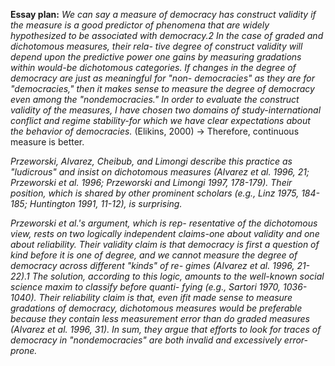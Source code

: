 **Essay plan:**
*We can say a measure of democracy has construct validity*
*if the measure is a good predictor of phenomena that are*
*widely hypothesized to be associated with democracy.2 In*
*the case of graded and dichotomous measures, their rela-*
*tive degree of construct validity will depend upon the*
*predictive power one gains by measuring gradations*
*within would-be dichotomous categories. If changes in*
*the degree of democracy are just as meaningful for "non-*
*democracies" as they are for "democracies," then it makes*
*sense to measure the degree of democracy even among*
*the "nondemocracies." In order to evaluate the construct*
*validity of the measures, I have chosen two domains of*
*study-international conflict and regime stability-for*
*which we have clear expectations about the behavior of*
*democracies.*
(Elikins, 2000)
-> Therefore, continuous measure is better.

*Przeworski, Alvarez, Cheibub, and Limongi describe this
practice as "ludicrous" and insist on dichotomous measures (Alvarez et al.
1996, 21; Przeworski et al. 1996; Przeworski and Limongi 1997, 178-179).
Their position, which is shared by other prominent scholars (e.g., Linz
1975, 184-185; Huntington 1991, 11-12), is surprising.*

*Przeworski et al.'s argument, which is rep-*
*resentative of the dichotomous view, rests on two logically independent*
*claims-one about validity and one about reliability. Their validity claim is*
*that democracy is first a question of kind before it is one of degree, and we*
*cannot measure the degree of democracy across different "kinds" of re-*
*gimes (Alvarez et al. 1996, 21-22).1 The solution, according to this logic,*
*amounts to the well-known social science maxim to classify before quanti-*
*fying (e.g., Sartori 1970, 1036-1040). Their reliability claim is that, even ifit*
*made sense to measure gradations of democracy, dichotomous measures*
*would be preferable because they contain less measurement error than do*
*graded measures (Alvarez et al. 1996, 31). In sum, they argue that efforts to look for traces of democracy in "nondemocracies" are
both invalid and excessively error-prone.*

